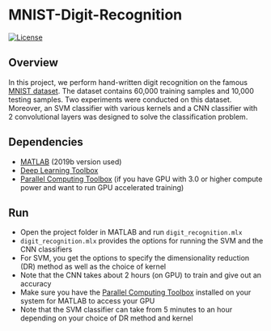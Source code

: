 # MNIST-Digit-Recognition
[![License](https://img.shields.io/badge/License-MIT-blue.svg)](https://github.com/urastogi885/mnist-digit-recognition/blob/main/LICENSE)

## Overview
In this project, we perform hand-written digit recognition on the famous [MNIST dataset](http://yann.lecun.com/exdb/mnist/).
The dataset contains 60,000 training samples and 10,000 testing samples. Two experiments were conducted on this dataset.
Moreover, an SVM classifier with various kernels and a CNN classifier with 2 convolutional layers was designed to solve 
the classification problem.

## Dependencies
- [MATLAB](https://www.mathworks.com/products/matlab.html) (2019b version used)
- [Deep Learning Toolbox](https://www.mathworks.com/help/deeplearning/index.html?s_tid=srchtitle)
- [Parallel Computing Toolbox](https://www.mathworks.com/help/parallel-computing/index.html?s_tid=CRUX_topnav) 
  (if you have GPU with 3.0 or higher compute power and want to run GPU accelerated training)
  
## Run
- Open the project folder in MATLAB and run `digit_recognition.mlx`
- `digit_recognition.mlx` provides the options for running the SVM and the CNN classifiers
- For SVM, you get the options to specify the dimensionality reduction (DR) method as well as the choice of kernel
- Note that the CNN takes about 2 hours (on GPU) to train and give out an accuracy
- Make sure you have the [Parallel Computing Toolbox](https://www.mathworks.com/help/parallel-computing/index.html?s_tid=CRUX_topnav) 
  installed on your system for MATLAB to access your GPU
- Note that the SVM classifier can take from 5 minutes to an hour depending on your choice of DR method and kernel